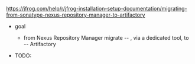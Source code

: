 https://jfrog.com/help/r/jfrog-installation-setup-documentation/migrating-from-sonatype-nexus-repository-manager-to-artifactory

* goal
  * from Nexus Repository Manager migrate -- , via a dedicated tool, to -- Artifactory

* TODO: